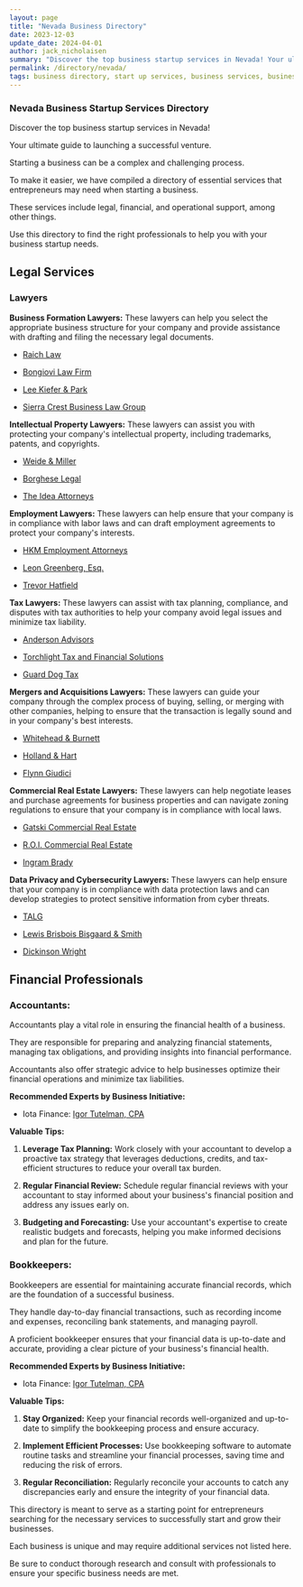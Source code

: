 ```yaml
---
layout: page
title: "Nevada Business Directory"
date: 2023-12-03
update_date: 2024-04-01
author: jack_nicholaisen
summary: "Discover the top business startup services in Nevada! Your ultimate guide to launching a successful venture."  
permalink: /directory/nevada/
tags: business directory, start up services, business services, business lawyers, registered agents,
---
```


### Nevada Business Startup Services Directory

Discover the top business startup services in Nevada! 

Your ultimate guide to launching a successful venture.

Starting a business can be a complex and challenging process. 

To make it easier, we have compiled a directory of essential services that entrepreneurs may need when starting a business. 

These services include legal, financial, and operational support, among other things. 

Use this directory to find the right professionals to help you with your business startup needs.

## Legal Services

### Lawyers

**Business Formation Lawyers:** These lawyers can help you select the appropriate business structure for your company and provide assistance with drafting and filing the necessary legal documents.

-   <a href="https://raichattorneys.com/services/business-formation/" target="_blank">Raich Law</a>

-   <a href="https://bongiovilaw.com/business-formation/" target="_blank">Bongiovi Law Firm</a>

-   <a href="https://www.lkpfirm.com/business-formation/" target="_blank">Lee Kiefer & Park</a>

-   <a href="https://www.sierracrestlaw.com/" target="_blank">Sierra Crest Business Law Group</a>

**Intellectual Property Lawyers:** These lawyers can assist you with protecting your company's intellectual property, including trademarks, patents, and copyrights.

-   <a href="https://weidemiller.com/" target="_blank">Weide & Miller</a>

-   <a href="https://borgheselegal.com/" target="_blank">Borghese Legal</a>

-   <a href="https://www.ideaattorneys.com/our-locations/las-vegas/" target="_blank">The Idea Attorneys</a>

**Employment Lawyers:** These lawyers can help ensure that your company is in compliance with labor laws and can draft employment agreements to protect your company's interests.

-   <a href="https://hkm.com/" target="_blank">HKM Employment Attorneys</a>

-   <a href="https://overtimelaw.com/" target="_blank">Leon Greenberg, Esq.</a>

-   <a href="https://www.hatfieldlawassociates.com/" target="_blank">Trevor Hatfield</a>

**Tax Lawyers:** These lawyers can assist with tax planning, compliance, and disputes with tax authorities to help your company avoid legal issues and minimize tax liability.

-   <a href="https://andersonadvisors.com/" target="_blank">Anderson Advisors</a>

-   <a href="https://torchlighttax.com/" target="_blank">Torchlight Tax and Financial Solutions</a>

-   <a href="https://guarddogtax.com/" target="_blank">Guard Dog Tax</a>

**Mergers and Acquisitions Lawyers:** These lawyers can guide your company through the complex process of buying, selling, or merging with other companies, helping to ensure that the transaction is legally sound and in your company's best interests.

-   <a href="https://whiteheadburnett.com/business-and-commercial-law/mergers-and-acquisitions/" target="_blank">Whitehead & Burnett</a>

-   <a href="https://www.hollandhart.com/gabrown" target="_blank">Holland & Hart</a>

-   <a href="https://www.flynngiudici.com/business-law/mergers-acquisitions/" target="_blank">Flynn Giudici</a>

**Commercial Real Estate Lawyers:** These lawyers can help negotiate leases and purchase agreements for business properties and can navigate zoning regulations to ensure that your company is in compliance with local laws.

-   <a href="https://www.gatskicommercial.com/" target="_blank">Gatski Commercial Real Estate</a>

-   <a href="https://roicre.com/" target="_blank">R.O.I. Commercial Real Estate</a>

-   <a href="https://www.ingrambrady.com/legal-services/real-estate/" target="_blank">Ingram Brady</a>

**Data Privacy and Cybersecurity Lawyers:** These lawyers can help ensure that your company is in compliance with data protection laws and can develop strategies to protect sensitive information from cyber threats.

-   <a href="https://talglaw.com/data-privacy-nevada/" target="_blank">TALG</a>

-   <a href="https://lewisbrisbois.com/practices/data-privacy-cyber-security" target="_blank">Lewis Brisbois Bisgaard & Smith</a>

-   <a href="https://www.dickinson-wright.com/practice-areas/data-privacy-cybersecurity?tab=0" target="_blank">Dickinson Wright</a>

## Financial Professionals

### Accountants:

Accountants play a vital role in ensuring the financial health of a business. 

They are responsible for preparing and analyzing financial statements, managing tax obligations, and providing insights into financial performance. 

Accountants also offer strategic advice to help businesses optimize their financial operations and minimize tax liabilities.

**Recommended Experts by Business Initiative:**
  - Iota Finance: <a href="https://www.iota-finance.com/ppp-bus-ini" target="_blank">Igor Tutelman, CPA</a>  

**Valuable Tips:**
  1. **Leverage Tax Planning:** Work closely with your accountant to develop a proactive tax strategy that leverages deductions, credits, and tax-efficient structures to reduce your overall tax burden.

  2. **Regular Financial Review:** Schedule regular financial reviews with your accountant to stay informed about your business's financial position and address any issues early on.

  3. **Budgeting and Forecasting:** Use your accountant's expertise to create realistic budgets and forecasts, helping you make informed decisions and plan for the future.

### Bookkeepers:

Bookkeepers are essential for maintaining accurate financial records, which are the foundation of a successful business. 

They handle day-to-day financial transactions, such as recording income and expenses, reconciling bank statements, and managing payroll. 

A proficient bookkeeper ensures that your financial data is up-to-date and accurate, providing a clear picture of your business's financial health.

**Recommended Experts by Business Initiative:**
  - Iota Finance: <a href="https://www.iota-finance.com/ppp-bus-ini" target="_blank">Igor Tutelman, CPA</a>  

**Valuable Tips:**
  1. **Stay Organized:** Keep your financial records well-organized and up-to-date to simplify the bookkeeping process and ensure accuracy.

  2. **Implement Efficient Processes:** Use bookkeeping software to automate routine tasks and streamline your financial processes, saving time and reducing the risk of errors.

  3. **Regular Reconciliation:** Regularly reconcile your accounts to catch any discrepancies early and ensure the integrity of your financial data.

This directory is meant to serve as a starting point for entrepreneurs searching for the necessary services to successfully start and grow their businesses. 

Each business is unique and may require additional services not listed here. 

Be sure to conduct thorough research and consult with professionals to ensure your specific business needs are met.
